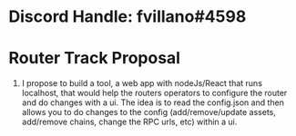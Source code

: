 # Discord Handle: fvillano#4598

# Router Track Proposal

1. I propose to build a tool, a web app with nodeJs/React that runs localhost, that would help the routers operators to configure the router and do changes with a ui.
The idea is to read the config.json and then allows you to do changes to the config (add/remove/update assets, add/remove chains, change the RPC urls, etc) within a ui.
